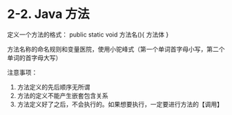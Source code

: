 # 2-2. Java 方法
定义一个方法的格式：
public static void 方法名(){
	方法体
}

方法名称的命名规则和变量医院，使用小驼峰式（第一个单词首字母小写，第二个单词的首字母大写）

注意事项：
1. 方法定义的先后顺序无所谓
2. 方法的定义不能产生嵌套包含关系
3. 方法定义好了之后，不会执行的。如果想要执行，一定要进行方法的【调用】